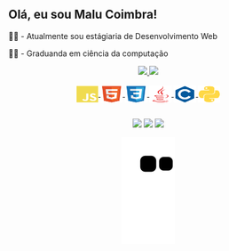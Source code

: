 ## Olá, eu sou Malu Coimbra!

👩‍💻 - Atualmente sou estágiaria de Desenvolvimento Web 

👩‍🎓 - Graduanda em ciência da computação 


<div align="center">
  <a href="https://github.com/Malucoimbr">
  <img height="180em" src="https://github-readme-stats.vercel.app/api?username=Malucoimbr&show_icons=true&theme=dracula&include_all_commits=true&count_private=true"/>
  <img height="180em" src="https://github-readme-stats.vercel.app/api/top-langs/?username=Malucoimbr&layout=compact&langs_count=7&theme=dracula"/>
</div>
<div style="display: inline_block" align="center"><br>
  <img align="center" alt="Malu-Js" height="30" width="40" src="https://raw.githubusercontent.com/devicons/devicon/master/icons/javascript/javascript-plain.svg">
  <img align="center" alt="Malu-HTML" height="30" width="40" src="https://raw.githubusercontent.com/devicons/devicon/master/icons/html5/html5-original.svg">
  <img align="center" alt="Malu-CSS" height="30" width="40" src="https://raw.githubusercontent.com/devicons/devicon/master/icons/css3/css3-original.svg">
  <img align="center" alt="Malu-Java" height="30" width="40" src="https://raw.githubusercontent.com/devicons/devicon/master/icons/java/java-plain.svg">
  <img align="center" alt="Malu-C" height="30" width="40" src="https://raw.githubusercontent.com/devicons/devicon/master/icons/c/c-plain.svg">
  <img align="center" alt="Malu-python" height="30" width="40" src="https://raw.githubusercontent.com/devicons/devicon/master/icons/python/python-plain.svg">
  
</div>
  
  ##
 
<div align="center"> 
  <a href="https://instagram.com/malu.coimbraa" target="_blank"><img src="https://img.shields.io/badge/-Instagram-%23E4405F?style=for-the-badge&logo=instagram&logoColor=white" target="_blank"></a> 
  <a href = "mailto:marialuisacoimbra@gmail.com"><img src="https://img.shields.io/badge/-Gmail-%23333?style=for-the-badge&logo=gmail&logoColor=white" target="_blank"></a>
  <a href="https://www.linkedin.com/in/maria-luísa-coimbra-lima-a7510a229/" target="_blank"><img src="https://img.shields.io/badge/-LinkedIn-%230077B5?style=for-the-badge&logo=linkedin&logoColor=white" target="_blank"></a> 
 
  ![Snake animation](https://github.com/rafaballerini/rafaballerini/blob/output/github-contribution-grid-snake.svg)
 
</div>


